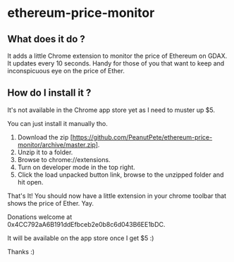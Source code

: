 # ethereum-price-monitor

## What does it do ?

It adds a little Chrome extension to monitor the price of Ethereum on GDAX. It updates every 10 seconds. Handy for those of you that want to keep and inconspicuous eye on the price of Ether.

## How do I install it ?

It's not available in the Chrome app store yet as I need to muster up $5.

You can just install it manually tho. 

1. Download the zip [https://github.com/PeanutPete/ethereum-price-monitor/archive/master.zip].
2. Unzip it to a folder.
2. Browse to chrome://extensions.
3. Turn on developer mode in the top right.
4. Click the load unpacked button link, browse to the unzipped folder and hit open.

That's It! You should now have a little extension in your chrome toolbar that shows the price of Ether. Yay.

Donations welcome at 0x4CC792aA6B191ddEfbceb2e0b8c6d043B6EE1bDC.

It will be available on the app store once I get $5 :)

Thanks :) 